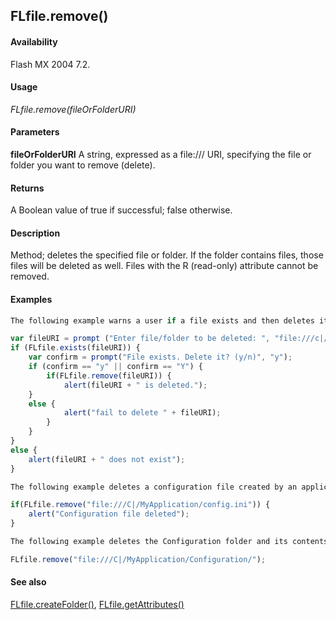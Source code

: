 ## FLfile.remove()

#### Availability

Flash MX 2004 7.2.

#### Usage

*FLfile.remove(fileOrFolderURI)*

#### Parameters

**fileOrFolderURI** A string, expressed as a file:/// URI, specifying the file or folder you want to remove (delete).

#### Returns

A Boolean value of true if successful; false otherwise.

#### Description

Method; deletes the specified file or folder. If the folder contains files, those files will be deleted as well. Files with the R (read-only) attribute cannot be removed.

#### Examples

```javascript
The following example warns a user if a file exists and then deletes it if the user chooses to do so:

var fileURI = prompt ("Enter file/folder to be deleted: ", "file:///c|/temp/delete.txt");
if (FLfile.exists(fileURI)) {
    var confirm = prompt("File exists. Delete it? (y/n)", "y"); 
    if (confirm == "y" || confirm == "Y") {
        if(FLfile.remove(fileURI)) { 
            alert(fileURI + " is deleted.");
    }
    else {
            alert("fail to delete " + fileURI);
        }
    }
}
else {
    alert(fileURI + " does not exist");
}

The following example deletes a configuration file created by an application:

if(FLfile.remove("file:///C|/MyApplication/config.ini")) { 
    alert("Configuration file deleted");
}

The following example deletes the Configuration folder and its contents:

FLfile.remove("file:///C|/MyApplication/Configuration/");

```

#### See also

[FLfile.createFolder()](../FLfile_object/FLfile1.md), [FLfile.getAttributes()](../FLfile_object/FLfile3.md)
